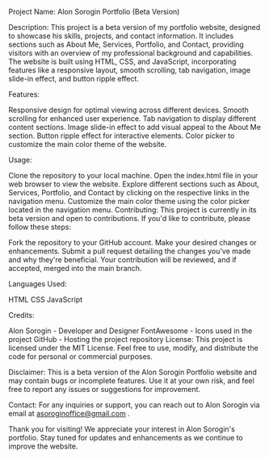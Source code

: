 Project Name: Alon Sorogin Portfolio (Beta Version)

Description:
This project is a beta version of my portfolio website, designed to showcase his skills, projects, and contact information. It includes sections such as About Me, Services, Portfolio, and Contact, providing visitors with an overview of my professional background and capabilities. The website is built using HTML, CSS, and JavaScript, incorporating features like a responsive layout, smooth scrolling, tab navigation, image slide-in effect, and button ripple effect.

Features:

Responsive design for optimal viewing across different devices.
Smooth scrolling for enhanced user experience.
Tab navigation to display different content sections.
Image slide-in effect to add visual appeal to the About Me section.
Button ripple effect for interactive elements.
Color picker to customize the main color theme of the website.

Usage:

Clone the repository to your local machine.
Open the index.html file in your web browser to view the website.
Explore different sections such as About, Services, Portfolio, and Contact by clicking on the respective links in the navigation menu.
Customize the main color theme using the color picker located in the navigation menu.
Contributing:
This project is currently in its beta version and open to contributions. If you'd like to contribute, please follow these steps:

Fork the repository to your GitHub account.
Make your desired changes or enhancements.
Submit a pull request detailing the changes you've made and why they're beneficial.
Your contribution will be reviewed, and if accepted, merged into the main branch.

Languages Used:

HTML
CSS
JavaScript

Credits:

Alon Sorogin - Developer and Designer
FontAwesome - Icons used in the project
GitHub - Hosting the project repository
License:
This project is licensed under the MIT License. Feel free to use, modify, and distribute the code for personal or commercial purposes.

Disclaimer:
This is a beta version of the Alon Sorogin Portfolio website and may contain bugs or incomplete features. Use it at your own risk, and feel free to report any issues or suggestions for improvement.

Contact:
For any inquiries or support, you can reach out to Alon Sorogin via email at asoroginoffice@gmail.com .

Thank you for visiting!
We appreciate your interest in Alon Sorogin's portfolio. Stay tuned for updates and enhancements as we continue to improve the website.
